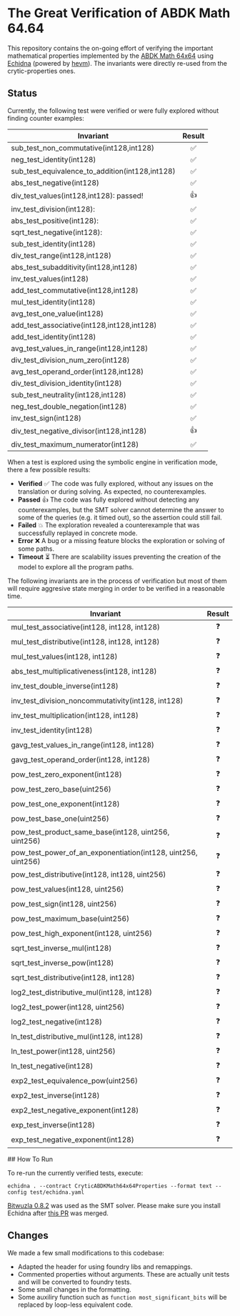 # The Great Verification of ABDK Math 64.64

This repository contains the on-going effort of verifying the important mathematical properties implemented by the [ABDK Math 64x64](https://github.com/abdk-consulting/abdk-libraries-solidity) using [Echidna](https://github.com/crytic/echidna) (powered by [hevm](https://github.com/ethereum/hevm/)). The invariants were directly re-used from the crytic-properties ones. 

## Status

Currently, the following test were verified or were fully explored without finding counter examples:



| Invariant | Result |
| ----- | :---: |
| sub\_test\_non\_commutative(int128,int128) | ✅ |
| neg\_test\_identity(int128) | ✅ |
| sub\_test\_equivalence\_to\_addition(int128,int128) | ✅ |
| abs\_test\_negative(int128) | ✅ |
| div\_test\_values(int128,int128): passed\! | 👍 |
| inv\_test\_division(int128): | ✅ |
| abs\_test\_positive(int128): | ✅ |
| sqrt\_test\_negative(int128): | ✅ |
| sub\_test\_identity(int128) | ✅ |
| div\_test\_range(int128,int128) | ✅ |
| abs\_test\_subadditivity(int128,int128) | ✅ |
| inv\_test\_values(int128) | ✅ |
| add\_test\_commutative(int128,int128) | ✅ |
| mul\_test\_identity(int128) | ✅ |
| avg\_test\_one\_value(int128) | ✅ |
| add\_test\_associative(int128,int128,int128) | ✅ |
| add\_test\_identity(int128) | ✅ |
| avg\_test\_values\_in\_range(int128,int128) | ✅ |
| div\_test\_division\_num\_zero(int128) | ✅ |
| avg\_test\_operand\_order(int128,int128) | ✅ |
| div\_test\_division\_identity(int128) | ✅ |
| sub\_test\_neutrality(int128,int128) | ✅ |
| neg\_test\_double\_negation(int128) | ✅ |
| inv\_test\_sign(int128) | ✅ |
| div\_test\_negative\_divisor(int128,int128) | 👍 |
| div\_test\_maximum\_numerator(int128) | ✅ |

When a test is explored using the symbolic engine in verification mode, there a few possible results:

* **Verified** ✅ The code was fully explored, without any issues on the translation or during solving. As expected, no counterexamples.
* **Passed**  👍 The code was fully explored without detecting any counterexamples, but the SMT solver cannot determine the answer to some of the queries (e.g. it timed out), so the assertion could still fail.
* **Failed** 💥 The exploration revealed a counterexample that was successfully replayed in concrete mode.
* **Error** ❌ A bug or a missing feature blocks the exploration or solving of some paths.
* **Timeout** ⏳ There are scalability issues preventing the creation of the model to explore all the program paths. 

The following invariants are in the process of verification but most of them will require aggresive state merging in order to be verified in a reasonable time. 

| Invariant | Result |
| ----- | :---: |
| mul\_test\_associative(int128, int128, int128) | ❓ |
| mul\_test\_distributive(int128, int128, int128) | ❓ |
| mul\_test\_values(int128, int128) | ❓ |
| abs\_test\_multiplicativeness(int128, int128) | ❓ |
| inv\_test\_double\_inverse(int128) | ❓ |
| inv\_test\_division\_noncommutativity(int128, int128) | ❓ |
| inv\_test\_multiplication(int128, int128) | ❓ |
| inv\_test\_identity(int128) | ❓ |
| gavg\_test\_values\_in\_range(int128, int128) | ❓ |
| gavg\_test\_operand\_order(int128, int128) | ❓ |
| pow\_test\_zero\_exponent(int128) | ❓ |
| pow\_test\_zero\_base(uint256) | ❓ |
| pow\_test\_one\_exponent(int128) | ❓ |
| pow\_test\_base\_one(uint256) | ❓ |
| pow\_test\_product\_same\_base(int128, uint256, uint256) | ❓ |
| pow\_test\_power\_of\_an\_exponentiation(int128, uint256, uint256) | ❓ |
| pow\_test\_distributive(int128, int128, uint256) | ❓ |
| pow\_test\_values(int128, uint256) | ❓ |
| pow\_test\_sign(int128, uint256) | ❓ |
| pow\_test\_maximum\_base(uint256) | ❓ |
| pow\_test\_high\_exponent(int128, uint256) | ❓ |
| sqrt\_test\_inverse\_mul(int128) | ❓ |
| sqrt\_test\_inverse\_pow(int128) | ❓ |
| sqrt\_test\_distributive(int128, int128) | ❓ |
| log2\_test\_distributive\_mul(int128, int128) | ❓ |
| log2\_test\_power(int128, uint256) | ❓ |
| log2\_test\_negative(int128) | ❓ |
| ln\_test\_distributive\_mul(int128, int128) | ❓ |
| ln\_test\_power(int128, uint256) | ❓ |
| ln\_test\_negative(int128) | ❓ |
| exp2\_test\_equivalence\_pow(uint256) | ❓ |
| exp2\_test\_inverse(int128) | ❓ |
| exp2\_test\_negative\_exponent(int128) | ❓ |
| exp\_test\_inverse(int128) | ❓ |
| exp\_test\_negative\_exponent(int128) | ❓ |

## How To Run

To re-run the currently verified tests, execute:

```
echidna . --contract CryticABDKMath64x64Properties --format text --config test/echidna.yaml
```

[Bitwuzla 0.8.2](https://github.com/bitwuzla/bitwuzla/releases/tag/0.8.2) was used as the SMT solver. Please make sure you install Echidna after [this PR](https://github.com/crytic/echidna/pull/1431) was merged. 

## Changes 

We made a few small modifications to this codebase: 

* Adapted the header for using foundry libs and remappings.
* Commented properties without arguments. These are actually unit tests and will be converted to foundry tests.
* Some small changes in the formatting.
* Some auxiliry function such as `function most_significant_bits` will be replaced by loop-less equivalent code.